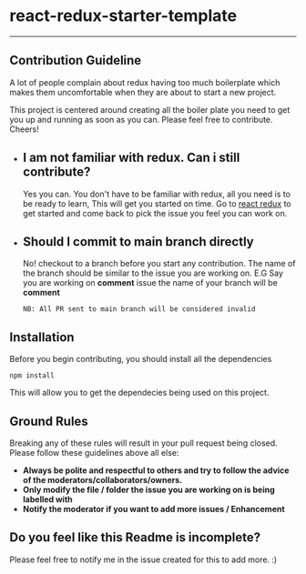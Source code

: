 # react-redux-starter-template

---

## Contribution Guideline

A lot of people complain about redux having too much boilerplate which makes them uncomfortable when they are about to start a new project. <br />

This project is centered around creating all the boiler plate you need to get you up and running as soon as you can. Please feel free to contribute. Cheers!

- ## I am not familiar with redux. Can i still contribute?

  Yes you can. You don't have to be familiar with redux, all you need is to be ready to learn, This will get you started on time. Go to [react redux](https://react-redux.js.org/) to get started and come back to pick the issue you feel you can work on.

- ## Should I commit to main branch directly
  No! checkout to a branch before you start any contribution.
  The name of the branch should be similar to the issue you are working on.
  E.G Say you are working on **comment** issue the name of your branch will be **comment**
  <br />
  ```
  NB: All PR sent to main branch will be considered invalid
  ```

## Installation

Before you begin contributing, you should install all the dependencies <br />

```
npm install
```

This will allow you to get the dependecies being used on this project.

## Ground Rules

Breaking any of these rules will result in your pull request being closed. Please follow these guidelines above all else:

- **Always be polite and respectful to others and try to follow the advice of the moderators/collaborators/owners.**
- **Only modify the file / folder the issue you are working on is being labelled with**
- **Notify the moderator if you want to add more issues / Enhancement**

## Do you feel like this Readme is incomplete?

Please feel free to notify me in the issue created for this to add more. :)
